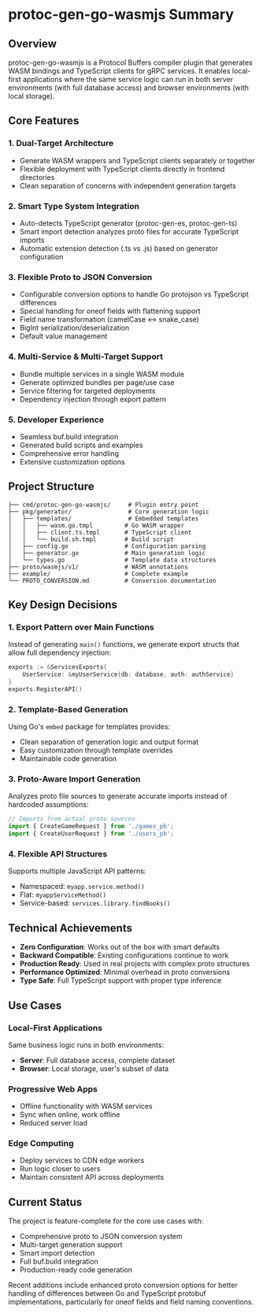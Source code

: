 # protoc-gen-go-wasmjs Summary

## Overview
protoc-gen-go-wasmjs is a Protocol Buffers compiler plugin that generates WASM bindings and TypeScript clients for gRPC services. It enables local-first applications where the same service logic can run in both server environments (with full database access) and browser environments (with local storage).

## Core Features

### 1. **Dual-Target Architecture**
- Generate WASM wrappers and TypeScript clients separately or together
- Flexible deployment with TypeScript clients directly in frontend directories
- Clean separation of concerns with independent generation targets

### 2. **Smart Type System Integration**
- Auto-detects TypeScript generator (protoc-gen-es, protoc-gen-ts)
- Smart import detection analyzes proto files for accurate TypeScript imports
- Automatic extension detection (.ts vs .js) based on generator configuration

### 3. **Flexible Proto to JSON Conversion**
- Configurable conversion options to handle Go protojson vs TypeScript differences
- Special handling for oneof fields with flattening support
- Field name transformation (camelCase ↔ snake_case)
- BigInt serialization/deserialization
- Default value management

### 4. **Multi-Service & Multi-Target Support**
- Bundle multiple services in a single WASM module
- Generate optimized bundles per page/use case
- Service filtering for targeted deployments
- Dependency injection through export pattern

### 5. **Developer Experience**
- Seamless buf.build integration
- Generated build scripts and examples
- Comprehensive error handling
- Extensive customization options

## Project Structure

```
├── cmd/protoc-gen-go-wasmjs/     # Plugin entry point
├── pkg/generator/                # Core generation logic
│   ├── templates/                # Embedded templates
│   │   ├── wasm.go.tmpl         # Go WASM wrapper
│   │   ├── client.ts.tmpl       # TypeScript client
│   │   └── build.sh.tmpl        # Build script
│   ├── config.go                # Configuration parsing
│   ├── generator.go             # Main generation logic
│   └── types.go                 # Template data structures
├── proto/wasmjs/v1/             # WASM annotations
├── example/                     # Complete example
└── PROTO_CONVERSION.md          # Conversion documentation
```

## Key Design Decisions

### 1. **Export Pattern over Main Functions**
Instead of generating `main()` functions, we generate export structs that allow full dependency injection:
```go
exports := &ServicesExports{
    UserService: &myUserService{db: database, auth: authService}
}
exports.RegisterAPI()
```

### 2. **Template-Based Generation**
Using Go's `embed` package for templates provides:
- Clean separation of generation logic and output format
- Easy customization through template overrides
- Maintainable code generation

### 3. **Proto-Aware Import Generation**
Analyzes proto file sources to generate accurate imports instead of hardcoded assumptions:
```typescript
// Imports from actual proto sources
import { CreateGameRequest } from './games_pb';
import { CreateUserRequest } from './users_pb';
```

### 4. **Flexible API Structures**
Supports multiple JavaScript API patterns:
- Namespaced: `myapp.service.method()`
- Flat: `myappServiceMethod()`
- Service-based: `services.library.findBooks()`

## Technical Achievements

- **Zero Configuration**: Works out of the box with smart defaults
- **Backward Compatible**: Existing configurations continue to work
- **Production Ready**: Used in real projects with complex proto structures
- **Performance Optimized**: Minimal overhead in proto conversions
- **Type Safe**: Full TypeScript support with proper type inference

## Use Cases

### Local-First Applications
Same business logic runs in both environments:
- **Server**: Full database access, complete dataset
- **Browser**: Local storage, user's subset of data

### Progressive Web Apps
- Offline functionality with WASM services
- Sync when online, work offline
- Reduced server load

### Edge Computing
- Deploy services to CDN edge workers
- Run logic closer to users
- Maintain consistent API across deployments

## Current Status
The project is feature-complete for the core use cases with:
- Comprehensive proto to JSON conversion system
- Multi-target generation support
- Smart import detection
- Full buf.build integration
- Production-ready code generation

Recent additions include enhanced proto conversion options for better handling of differences between Go and TypeScript protobuf implementations, particularly for oneof fields and field naming conventions.